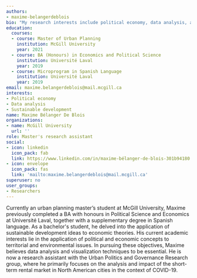 ```yaml
---
authors: 
- maxime-belangerdeblois
bio: "My research interests include political economy, data analysis, and sustainable development."  
education:
  courses:
  - course: Master of Urban Planning
    institution: McGill University
    year: 2021
  - course: BA (Honours) in Economics and Political Science
    institution: Université Laval
    year: 2019
  - course: Microprogram in Spanish Language
    institution: Université Laval
    year: 2019
email: maxime.belangerdeblois@mail.mcgill.ca
interests:
- Political economy
- Data analysis
- Sustainable development
name: Maxime Bélanger De Blois
organizations:
- name: McGill University
  url: ''
role: Master's research assistant
social:
- icon: linkedin
  icon_pack: fab
  link: https://www.linkedin.com/in/maxime-bélanger-de-blois-301b94180
- icon: envelope
  icon_pack: fas
  link: 'mailto:maxime.belangerdeblois@mail.mcgill.ca'
superuser: no
user_groups: 
- Researchers
---
```


Currently an urban planning master’s student at McGill University, Maxime previously completed a BA with honours in Political Science and Economics at Université Laval, together with a supplementary degree in Spanish language. As a bachelor's student, he delved into the application of sustainable development ideas to economic theories. His current academic interests lie in the application of political and economic concepts to territorial and environmental issues. In pursuing these objectives, Maxime believes data analysis and visualization techniques to be essential. He is now a research assistant with the Urban Politics and Governance Research group, where he primarily focuses on the analysis and impact of the short-term rental market in North American cities in the context of COVID-19.